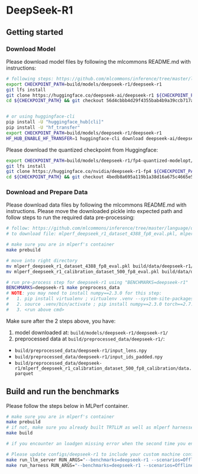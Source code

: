 # DeepSeek-R1

## Getting started

### Download Model

Please download model files by following the mlcommons README.md with instructions:

```bash
# following steps: https://github.com/mlcommons/inference/tree/master/language/deepseek-r1/README.md
export CHECKPOINT_PATH=build/models/deepseek-r1/deepseek-r1
git lfs install
git clone https://huggingface.co/deepseek-ai/deepseek-r1 ${CHECKPOINT_PATH}
cd ${CHECKPOINT_PATH} && git checkout 56d4cbbb4d29f4355bab4b9a39ccb717a14ad5ad


# or using huggingface-cli
pip install -U "huggingface_hub[cli]"
pip install -U "hf_transfer"
export CHECKPOINT_PATH=build/models/deepseek-r1/deepseek-r1
HF_HUB_ENABLE_HF_TRANSFER=1 huggingface-cli download deepseek-ai/deepseek-r1 --revision 56d4cbbb4d29f4355bab4b9a39ccb717a14ad5ad --local-dir ${CHECKPOINT_PATH}

```

Please download the quantized checkpoint from Huggingface:

```bash
export CHECKPOINT_PATH=build/models/deepseek-r1/fp4-quantized-modelopt/deepseek_r1-torch-fp4
git lfs install
git clone https://huggingface.co/nvidia/deepseek-r1-fp4 ${CHECKPOINT_PATH}
cd ${CHECKPOINT_PATH} && git checkout 4bedb8a695a119b1a38d16a675c4665e58708aea
```

### Download and Prepare Data

Please download data files by following the mlcommons README.md with instructions.
Please move the downloaded pickle into expected path and follow steps to run the required data pre-processing:

```bash
# follow: https://github.com/mlcommons/inference/tree/master/language/deepseek-r1/README.md
# to download file: mlperf_deepseek_r1_dataset_4388_fp8_eval.pkl, mlperf_deepseek_r1_calibration_dataset_500_fp8_eval.pkl

# make sure you are in mlperf's container
make prebuild

# move into right directory
mv mlperf_deepseek_r1_dataset_4388_fp8_eval.pkl build/data/deepseek-r1/mlperf_deepseek_r1_dataset_4388_fp8_eval.pkl
mv mlperf_deepseek_r1_calibration_dataset_500_fp8_eval.pkl build/data/deepseek-r1/mlperf_deepseek_r1_calibration_dataset_500_fp8_eval.pkl

# run pre-process step for deepseek-r1 using "BENCHMARKS=deepseek-r1"
BENCHMARKS=deepseek-r1 make preprocess_data
# NOTE: you may need to install numpy==2.3.0 for this step:
#   1. pip install virtualenv ; virtualenv .venv --system-site-packages
#   2. source .venv/bin/activate ; pip install numpy==2.3.0 torch==2.7.0
#   3. <run above cmd>
```

Make sure after the 2 steps above, you have:

1. model downloaded at: `build/models/deepseek-r1/deepseek-r1/`
2. preprocessed data at `build/preprocessed_data/deepseek-r1/`:

- `build/preprocessed_data/deepseek-r1/input_lens.npy`
- `build/preprocessed_data/deepseek-r1/input_ids_padded.npy`
- `build/preprocessed_data/deepseek-r1/mlperf_deepseek_r1_calibration_dataset_500_fp8_calibration/data.parquet`

## Build and run the benchmarks

Please follow the steps below in MLPerf container.

```bash
# make sure you are in mlperf's container
make prebuild
# if not, make sure you already built TRTLLM as well as mlperf harnesses needed for GPTJ run.
make build

# if you encounter an loadgen missing error when the second time you enter the container, please patch with pip install build/inference/loadgen/mlcommons_loadgen-5.0.22-cp312-cp312-linux_x86_64.whl, you can also install it in your .llm_$(arch) venv for persistent installation

# Please update configs/deepseek-r1 to include your custom machine config before running the server
make run_llm_server RUN_ARGS="--benchmarks=deepseek-r1 --scenarios=Offline"
make run_harness RUN_ARGS="--benchmarks=deepseek-r1 --scenarios=Offline"
```
